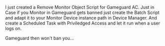 I just created a Remove Monitor Object Script for Gameguard AC. Just in Case if you Monitor in Gameguard gets banned just create the Batch Script and adapt it to your Monitor Device instance path in Device Manager.
And create a Scheduled Task with Priviledged Access and let it run when a user logs on.

Gameguard then won't ban you...

